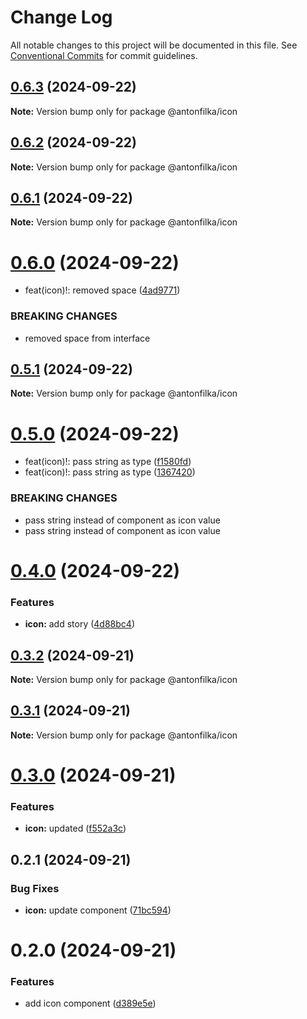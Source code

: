 # Change Log

All notable changes to this project will be documented in this file.
See [Conventional Commits](https://conventionalcommits.org) for commit guidelines.

## [0.6.3](https://github.com/antonfilka/react-components-kit/compare/@antonfilka/icon@0.6.2...@antonfilka/icon@0.6.3) (2024-09-22)

**Note:** Version bump only for package @antonfilka/icon





## [0.6.2](https://github.com/antonfilka/react-components-kit/compare/@antonfilka/icon@0.6.1...@antonfilka/icon@0.6.2) (2024-09-22)

**Note:** Version bump only for package @antonfilka/icon





## [0.6.1](https://github.com/antonfilka/react-components-kit/compare/@antonfilka/icon@0.6.0...@antonfilka/icon@0.6.1) (2024-09-22)

**Note:** Version bump only for package @antonfilka/icon





# [0.6.0](https://github.com/antonfilka/react-components-kit/compare/@antonfilka/icon@0.5.1...@antonfilka/icon@0.6.0) (2024-09-22)


* feat(icon)!: removed space ([4ad9771](https://github.com/antonfilka/react-components-kit/commit/4ad977115f4fdd8619a84b62520bd67d5c148d2e))


### BREAKING CHANGES

* removed space from interface





## [0.5.1](https://github.com/antonfilka/react-components-kit/compare/@antonfilka/icon@0.5.0...@antonfilka/icon@0.5.1) (2024-09-22)

**Note:** Version bump only for package @antonfilka/icon





# [0.5.0](https://github.com/antonfilka/react-components-kit/compare/@antonfilka/icon@0.4.0...@antonfilka/icon@0.5.0) (2024-09-22)


* feat(icon)!: pass string as type ([f1580fd](https://github.com/antonfilka/react-components-kit/commit/f1580fdce27ea31a5cbae01f42eac3d18b8719da))
* feat(icon)!: pass string as type ([1367420](https://github.com/antonfilka/react-components-kit/commit/1367420adb36cd821169cf12403e68b5ec069a67))


### BREAKING CHANGES

* pass string instead of component as icon value
* pass string instead of component as icon value





# [0.4.0](https://github.com/antonfilka/react-components-kit/compare/@antonfilka/icon@0.3.2...@antonfilka/icon@0.4.0) (2024-09-22)


### Features

* **icon:** add story ([4d88bc4](https://github.com/antonfilka/react-components-kit/commit/4d88bc4525bf0dc0209e07c46315a12996bd5c8b))





## [0.3.2](https://github.com/antonfilka/react-components-kit/compare/@antonfilka/icon@0.3.1...@antonfilka/icon@0.3.2) (2024-09-21)

**Note:** Version bump only for package @antonfilka/icon





## [0.3.1](https://github.com/antonfilka/react-components-kit/compare/@antonfilka/icon@0.3.0...@antonfilka/icon@0.3.1) (2024-09-21)

**Note:** Version bump only for package @antonfilka/icon





# [0.3.0](https://github.com/antonfilka/react-components-kit/compare/@antonfilka/icon@0.2.1...@antonfilka/icon@0.3.0) (2024-09-21)


### Features

* **icon:** updated ([f552a3c](https://github.com/antonfilka/react-components-kit/commit/f552a3cce014a84b9940f11009fafadd4f95ed90))





## 0.2.1 (2024-09-21)


### Bug Fixes

* **icon:** update component ([71bc594](https://github.com/antonfilka/react-components-kit/commit/71bc594758238c2465d7c173931cfee8ee6b45fa))





# 0.2.0 (2024-09-21)


### Features

* add icon component ([d389e5e](https://github.com/antonfilka/react-components-kit/commit/d389e5edf212a7d067b89ad89f5f6ba1a2247cfb))
